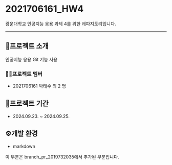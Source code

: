 # 2021706161_HW4

광운대학교 인공지능 응용 과제 4를 위한 레파지토리입니다.

------------------
## 📢프로젝트 소개
인공지능 응용 Git 기능 사용

### 🙍‍♂️프로젝트 멤버
- 2021706161 박태수 외 2 명

## 📅프로젝트 기간
- 2024.09.23. ~ 2024.09.25.

## ⚙개발 환경
- markdown

이 부분은 branch_pr_2019732035에서 추가된 부분입니다.
